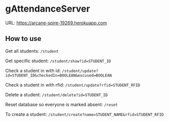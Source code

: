 # gAttendanceServer

URL: https://arcane-spire-19269.herokuapp.com

## How to use

Get all students: ```/student```

Get specific student: ```/student/show?id=STUDENT_ID```

Check a student in with id: ```/student/update?id=STUDENT_ID&checkedIn=BOOLEAN&excused=BOOLEAN```
                    
Check a student in with rfid: ```/student/update?rfid=STUDENT_RFID```
                      
Delete a student: ```/student/delete?id=STUDENT_ID```

Reset database so everyone is marked absent: ```/reset```

To create a student: ```/student/create?name=STUDENT_NAME&rfid=STUDENT_RFID```
